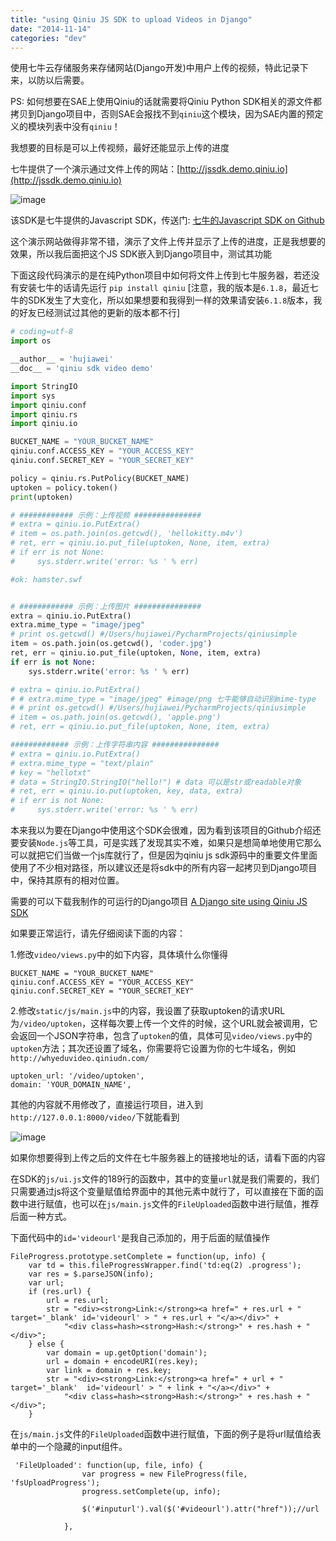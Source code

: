 ```yaml
---
title: "using Qiniu JS SDK to upload Videos in Django"
date: "2014-11-14"
categories: "dev"
---
```

使用七牛云存储服务来存储网站(Django开发)中用户上传的视频，特此记录下来，以防以后需要。<!--more-->

PS: 如何想要在SAE上使用Qiniu的话就需要将Qiniu Python SDK相关的源文件都拷贝到Django项目中，否则SAE会报找不到`qiniu`这个模块，因为SAE内置的预定义的模块列表中没有`qiniu`！

我想要的目标是可以上传视频，最好还能显示上传的进度

七牛提供了一个演示通过文件上传的网站：[http://jssdk.demo.qiniu.io](http://jssdk.demo.qiniu.io)

![image](/images/qiniu1.png)

该SDK是七牛提供的Javascript SDK，传送门: [七牛的Javascript SDK on Github](https://github.com/qiniupd/qiniu-js-sdk)

这个演示网站做得非常不错，演示了文件上传并显示了上传的进度，正是我想要的效果，所以我后面把这个JS SDK嵌入到Django项目中，测试其功能

下面这段代码演示的是在纯Python项目中如何将文件上传到七牛服务器，若还没有安装七牛的话请先运行 `pip install qiniu` [注意，我的版本是`6.1.8`，最近七牛的SDK发生了大变化，所以如果想要和我得到一样的效果请安装`6.1.8`版本，我的好友已经测试过其他的更新的版本都不行]

```python
# coding=utf-8
import os

__author__ = 'hujiawei'
__doc__ = 'qiniu sdk video demo'

import StringIO
import sys
import qiniu.conf
import qiniu.rs
import qiniu.io

BUCKET_NAME = "YOUR_BUCKET_NAME"
qiniu.conf.ACCESS_KEY = "YOUR_ACCESS_KEY"
qiniu.conf.SECRET_KEY = "YOUR_SECRET_KEY"

policy = qiniu.rs.PutPolicy(BUCKET_NAME)
uptoken = policy.token()
print(uptoken)

# ############ 示例：上传视频 ###############
# extra = qiniu.io.PutExtra()
# item = os.path.join(os.getcwd(), 'hellokitty.m4v')
# ret, err = qiniu.io.put_file(uptoken, None, item, extra)
# if err is not None:
#     sys.stderr.write('error: %s ' % err)

#ok: hamster.swf


# ############ 示例：上传图片 ###############
extra = qiniu.io.PutExtra()
extra.mime_type = "image/jpeg"
# print os.getcwd() #/Users/hujiawei/PycharmProjects/qiniusimple
item = os.path.join(os.getcwd(), 'coder.jpg')
ret, err = qiniu.io.put_file(uptoken, None, item, extra)
if err is not None:
    sys.stderr.write('error: %s ' % err)

# extra = qiniu.io.PutExtra()
# # extra.mime_type = "image/jpeg" #image/png 七牛能够自动识别mime-type
# # print os.getcwd() #/Users/hujiawei/PycharmProjects/qiniusimple
# item = os.path.join(os.getcwd(), 'apple.png')
# ret, err = qiniu.io.put_file(uptoken, None, item, extra)

############# 示例：上传字符串内容 ###############
# extra = qiniu.io.PutExtra()
# extra.mime_type = "text/plain"
# key = "hellotxt"
# data = StringIO.StringIO("hello!") # data 可以是str或readable对象
# ret, err = qiniu.io.put(uptoken, key, data, extra)
# if err is not None:
#     sys.stderr.write('error: %s ' % err)
```

本来我以为要在Django中使用这个SDK会很难，因为看到该项目的Github介绍还要安装`Node.js`等工具，可是实践了发现其实不难，如果只是想简单地使用它那么可以就把它们当做一个js库就行了，但是因为qiniu js sdk源码中的重要文件里面使用了不少相对路径，所以建议还是将sdk中的所有内容一起拷贝到Django项目中，保持其原有的相对位置。

需要的可以下载我制作的可运行的Django项目 [A Django site using Qiniu JS SDK](/files/qiniudemo.zip)

如果要正常运行，请先仔细阅读下面的内容：

1.修改`video/views.py`中的如下内容，具体填什么你懂得

```
BUCKET_NAME = "YOUR_BUCKET_NAME"
qiniu.conf.ACCESS_KEY = "YOUR_ACCESS_KEY"
qiniu.conf.SECRET_KEY = "YOUR_SECRET_KEY"
```

2.修改`static/js/main.js`中的内容，我设置了获取uptoken的请求URL为`/video/uptoken`，这样每次要上传一个文件的时候，这个URL就会被调用，它会返回一个JSON字符串，包含了`uptoken`的值，具体可见`video/views.py`中的`uptoken`方法；其次还设置了域名，你需要将它设置为你的七牛域名，例如`http://whyeduvideo.qiniudn.com/`

```
uptoken_url: '/video/uptoken',
domain: 'YOUR_DOMAIN_NAME',
```

其他的内容就不用修改了，直接运行项目，进入到`http://127.0.0.1:8000/video/`下就能看到

![image](/images/qiniu2.png)

如果你想要得到上传之后的文件在七牛服务器上的链接地址的话，请看下面的内容

在SDK的`js/ui.js`文件的189行的函数中，其中的变量`url`就是我们需要的，我们只需要通过js将这个变量赋值给界面中的其他元素中就行了，可以直接在下面的函数中进行赋值，也可以在`js/main.js`文件的`FileUploaded`函数中进行赋值，推荐后面一种方式。

下面代码中的`id='videourl'`是我自己添加的，用于后面的赋值操作

```
FileProgress.prototype.setComplete = function(up, info) {
    var td = this.fileProgressWrapper.find('td:eq(2) .progress');
    var res = $.parseJSON(info);
    var url;
    if (res.url) {
        url = res.url;
        str = "<div><strong>Link:</strong><a href=" + res.url + " target='_blank' id='videourl' > " + res.url + "</a></div>" +
            "<div class=hash><strong>Hash:</strong>" + res.hash + "</div>";
    } else {
        var domain = up.getOption('domain');
        url = domain + encodeURI(res.key);
        var link = domain + res.key;
        str = "<div><strong>Link:</strong><a href=" + url + " target='_blank'  id='videourl' > " + link + "</a></div>" +
            "<div class=hash><strong>Hash:</strong>" + res.hash + "</div>";
    }
```

在`js/main.js`文件的`FileUploaded`函数中进行赋值，下面的例子是将url赋值给表单中的一个隐藏的input组件。

```
 'FileUploaded': function(up, file, info) {
                var progress = new FileProgress(file, 'fsUploadProgress');
                progress.setComplete(up, info);

                $('#inputurl').val($('#videourl').attr("href"));//url

            },
```
